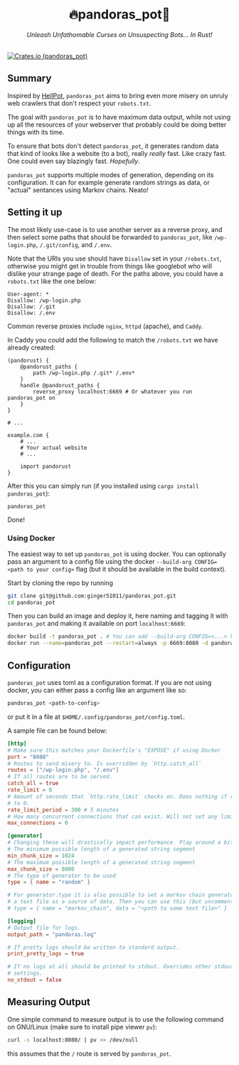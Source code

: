 <div align="center">
    <h1>🔥pandoras_pot🍯</h1>
    <i>Unleash Unfathomable Curses on Unsuspecting Bots... In Rust!</i>
</div>
<br />

[![Crates.io (pandoras_pot)](https://img.shields.io/crates/v/pandoras_pot)](https://crates.io/crates/pandoras_pot)

## Summary
Inspired by [HellPot](https://github.com/yunginnanet/HellPot), `pandoras_pot`
aims to bring even more misery on unruly web crawlers that don't respect your
`robots.txt`.

The goal with `pandoras_pot` is to have maximum data output, while not using up
all the resources of your webserver that probably could be doing better things
with its time.

To ensure that bots don't detect `pandoras_pot`, it generates random data that kind
of looks like a website (to a bot), really *really* fast. Like crazy fast. One could even
say blazingly fast. *Hopefully*.

`pandoras_pot` supports multiple modes of generation, depending on its
configuration. It can for example generate random strings as data, or "actual"
sentances using Markov chains. Neato!

## Setting it up

The most likely use-case is to use another server as a reverse proxy, and then
select some paths that should be forwarded to `pandoras_pot`, like
`/wp-login.php`, `/.git/config`, and `/.env`.

Note that the URIs you use should have `Disallow` set in your `/robots.txt`,
otherwise you might get in trouble from things like googlebot who will dislike
your strange page of death. For the paths above, you could have a `robots.txt`
like the one below:

```
User-agent: *
Disallow: /wp-login.php
Disallow: /.git
Disallow: /.env
```

Common reverse proxies include `nginx`, `httpd` (apache), and `Caddy`.

In Caddy you could add the following to match the `/robots.txt` we have already created:

```Caddyfile
(pandorust) {
    @pandorust_paths {
        path /wp-login.php /.git* /.env*
    }
    handle @pandorust_paths {
        reverse_proxy localhost:6669 # Or whatever you run pandoras_pot on
    }
}

# ...

example.com {
    # ...
    # Your actual website
    # ...

    import pandorust
}
```

After this you can simply run (if you installed using `cargo install pandoras_pot`):

```sh
pandoras_pot
```

Done!

### Using Docker

The easiest way to set up `pandoras_pot` is using docker. You can optionally
pass an argument to a config file using the docker `--build-arg CONFIG=<path to
your config>` flag (but it should be available in the build context).

Start by cloning the repo by running

```sh
git clone git@github.com:ginger51011/pandoras_pot.git
cd pandoras_pot
```

Then you can build an image and deploy it, here naming and tagging it with `pandoras_pot`
and making it available on port `localhost:6669`:

```sh
docker build -t pandoras_pot . # You can add --build-arg CONFIG=<...> here
docker run --name=pandoras_pot --restart=always -p 6669:8080 -d pandoras_pot
```

## Configuration 

`pandoras_pot` uses toml as a configuration format. If you are not using docker,
you can either pass a config like an argument like so:

```sh
pandoras_pot <path-to-config>
```

or put it in a file at `$HOME/.config/pandoras_pot/config.toml`.

A sample file can be found below:

```toml
[http]
# Make sure this matches your Dockerfile's "EXPOSE" if using Docker
port = "8080"
# Routes to send misery to. Is overridden by `http.catch_all`
routes = ["/wp-login.php", "/.env"]
# If all routes are to be served.
catch_all = true
rate_limit = 0
# Amount of seconds that `http.rate_limit` checks on. Does nothing if rate limit is set
# to 0.
rate_limit_period = 300 # 5 minutes
# How many concurrent connections that can exist. Will not set any limit if set to 0.
max_connections = 0

[generator]
# Changing these will drastically impact performance. Play around a bit!
# The minimum possible length of a generated string segment
min_chunk_size = 1024
# The maximum possible length of a generated string segment
max_chunk_size = 8000
# The type of generator to be used
type = { name = "random" }

# For generator.type it is also possible to set a markov chain generator, using
# a text file as a source of data. Then you can use this (but uncommented, duh):
# type = { name = "markov_chain", data = "<path to some text file>" }

[logging]
# Output file for logs.
output_path = "pandoras.log"

# If pretty logs should be written to standard output.
print_pretty_logs = true

# If no logs at all should be printed to stdout. Overrides other stdout logging
# settings.
no_stdout = false
```

## Measuring Output

One simple command to measure output is to use the following command on
GNU/Linux (make sure to install pipe viewer `pv`):

```sh
curl -s localhost:8080/ | pv >> /dev/null
```

this assumes that the `/` route is served by `pandoras_pot`.
